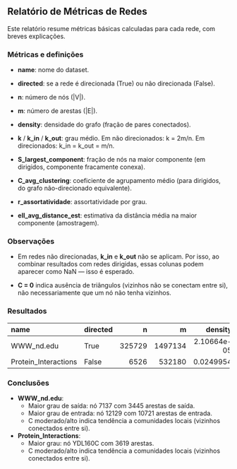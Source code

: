## Relatório de Métricas de Redes

Este relatório resume métricas básicas calculadas para cada rede, com breves explicações.



### Métricas e definições

- **name**: nome do dataset.

- **directed**: se a rede é direcionada (True) ou não direcionada (False).

- **n**: número de nós (|V|).

- **m**: número de arestas (|E|).

- **density**: densidade do grafo (fração de pares conectados).

- **k** / **k_in** / **k_out**: grau médio. Em não direcionados: k = 2m/n. Em direcionados: k_in = k_out = m/n.

- **S_largest_component**: fração de nós na maior componente (em dirigidos, componente fracamente conexa).

- **C_avg_clustering**: coeficiente de agrupamento médio (para dirigidos, do grafo não-direcionado equivalente).

- **r_assortatividade**: assortatividade por grau.

- **ell_avg_distance_est**: estimativa da distância média na maior componente (amostragem).



### Observações

- Em redes não direcionadas, **k_in** e **k_out** não se aplicam. Por isso, ao combinar resultados com redes dirigidas, essas colunas podem aparecer como NaN — isso é esperado.

- **C = 0** indica ausência de triângulos (vizinhos não se conectam entre si), não necessariamente que um nó não tenha vizinhos.



### Resultados

| name                 | directed   |      n |       m |     density |      k_in |     k_out |   S_largest_component |   C_avg_clustering |   r_assortativity |   ell_avg_distance_est |       k |   max_in_node |   max_in_deg |   max_out_node |   max_out_deg | max_node   |   max_deg |
|:---------------------|:-----------|-------:|--------:|------------:|----------:|----------:|----------------------:|-------------------:|------------------:|-----------------------:|--------:|--------------:|-------------:|---------------:|--------------:|:-----------|----------:|
| WWW_nd.edu           | True       | 325729 | 1497134 | 2.10664e-05 |   4.59626 |   4.59626 |                     1 |           0.234624 |        -0.0526126 |                7.41728 | nan     |         12129 |        10721 |           7137 |          3445 | nan        |       nan |
| Protein_Interactions | False      |   6526 |  532180 | 0.0249954   | nan       | nan       |                     1 |           0.195863 |        -0.121265  |                2.22237 | 163.095 |           nan |          nan |            nan |           nan | YDL160C    |      3619 |


### Conclusões

- **WWW_nd.edu**:
  - Maior grau de saída: nó 7137 com 3445 arestas de saída.
  - Maior grau de entrada: nó 12129 com 10721 arestas de entrada.
  - C moderado/alto indica tendência a comunidades locais (vizinhos conectados entre si).
- **Protein_Interactions**:
  - Maior grau: nó YDL160C com 3619 arestas.
  - C moderado/alto indica tendência a comunidades locais (vizinhos conectados entre si).

